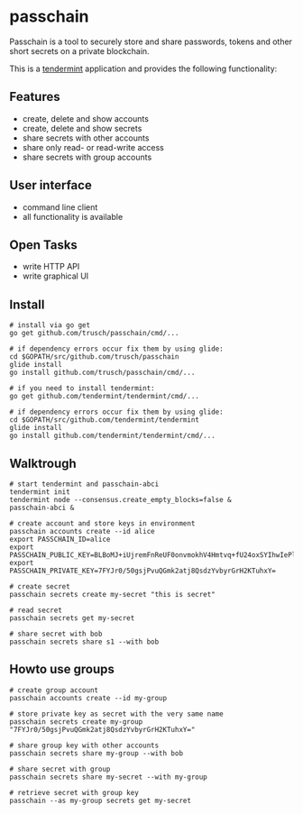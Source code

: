 passchain
=========

Passchain is a tool to securely store and share passwords, tokens and other short secrets on a private blockchain.

This is a [tendermint](https://github.com/tendermint/tendermint) application and provides the following functionality:

## Features

* create, delete and show accounts
* create, delete and show secrets
* share secrets with other accounts
* share only read- or read-write access
* share secrets with group accounts

## User interface

* command line client
* all functionality is available

## Open Tasks

* write HTTP API
* write graphical UI  

## Install
```
# install via go get
go get github.com/trusch/passchain/cmd/...

# if dependency errors occur fix them by using glide:
cd $GOPATH/src/github.com/trusch/passchain
glide install
go install github.com/trusch/passchain/cmd/...

# if you need to install tendermint:
go get github.com/tendermint/tendermint/cmd/...

# if dependency errors occur fix them by using glide:
cd $GOPATH/src/github.com/tendermint/tendermint
glide install
go install github.com/tendermint/tendermint/cmd/...
```

## Walktrough

```
# start tendermint and passchain-abci
tendermint init
tendermint node --consensus.create_empty_blocks=false &
passchain-abci &

# create account and store keys in environment
passchain accounts create --id alice
export PASSCHAIN_ID=alice
export PASSCHAIN_PUBLIC_KEY=BLBoMJ+iUjremFnReUF0onvmokhV4Hmtvq+fU24oxSYIhwIePlHXZTbW28PZN66i3Nvc7txv4lXH4KwlY9O4KFo=
export PASSCHAIN_PRIVATE_KEY=7FYJr0/50gsjPvuQGmk2atj8QsdzYvbyrGrH2KTuhxY=

# create secret
passchain secrets create my-secret "this is secret"

# read secret
passchain secrets get my-secret

# share secret with bob
passchain secrets share s1 --with bob
```

## Howto use groups
```
# create group account
passchain accounts create --id my-group

# store private key as secret with the very same name
passchain secrets create my-group "7FYJr0/50gsjPvuQGmk2atj8QsdzYvbyrGrH2KTuhxY="

# share group key with other accounts
passchain secrets share my-group --with bob

# share secret with group
passchain secrets share my-secret --with my-group

# retrieve secret with group key
passchain --as my-group secrets get my-secret

```
